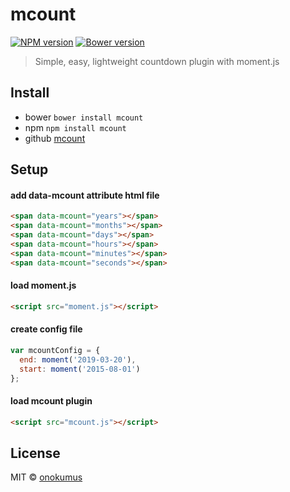 # mcount
[![NPM version](https://badge.fury.io/js/mcount.svg)](http://badge.fury.io/js/mcount) [![Bower version](https://badge.fury.io/bo/mcount.svg)](http://badge.fury.io/bo/mcount)

> Simple, easy, lightweight countdown plugin with moment.js

## Install

- bower `bower install mcount`
- npm `npm install mcount`
- github [mcount](https://github.com/onokumus/mcount/archive/master.zip)

## Setup

#### add data-mcount attribute html file

```html
<span data-mcount="years"></span>
<span data-mcount="months"></span>
<span data-mcount="days"></span>
<span data-mcount="hours"></span>
<span data-mcount="minutes"></span>
<span data-mcount="seconds"></span>
```

#### load moment.js

```html
<script src="moment.js"></script>
```

#### create config file

```javascript
var mcountConfig = {
  end: moment('2019-03-20'),
  start: moment('2015-08-01')
};
```

#### load mcount plugin

```html
<script src="mcount.js"></script>
```

## License

MIT © [onokumus](https://github.com/onokumus)
